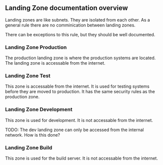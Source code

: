 ## Landing Zone documentation overview

Landing zones are like subnets. They are isolated from each other.
As a general rule there are no comminication between landing zones.

There can be exceptions to this rule, but they should be well documented.

### Landing Zone Production

The production landing zone is where the production systems are located.
The landing zone is accessable from the internet.

### Landing Zone Test

This zone is accessable from the internet. It is used for testing systems before they are moved to production.
It has the same security rules as the production zone.

### Landing Zone Development

This zone is used for development. It is not accessable from the internet.

TODO: The dev landing zone can only be accessed from the internal network. How is this done?

### Landing Zone Build

This zone is used for the build server. It is not accessable from the internet.
